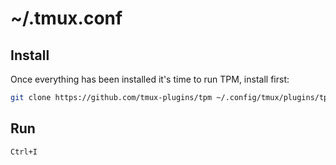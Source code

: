 # ~/.tmux.conf

## Install
Once everything has been installed it's time to run TPM, install first:
```bash
git clone https://github.com/tmux-plugins/tpm ~/.config/tmux/plugins/tpm
```

## Run
`Ctrl+I`

